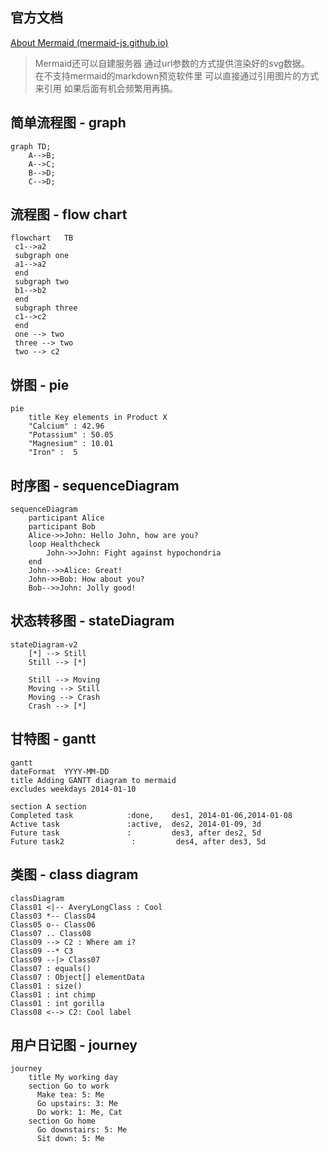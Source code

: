 ## 官方文档

[About Mermaid (mermaid-js.github.io)](https://mermaid-js.github.io/mermaid/#/README)
>Mermaid还可以自建服务器 通过url参数的方式提供渲染好的svg数据。  
在不支持mermaid的markdown预览软件里 可以直接通过引用图片的方式来引用
如果后面有机会频繁用再搞。

## 简单流程图 - graph

```mermaid
graph TD;  
    A-->B;  
    A-->C;  
    B-->D;  
    C-->D;
```
## 流程图 - flow chart
```mermaid
flowchart   TB
 c1-->a2
 subgraph one
 a1-->a2
 end
 subgraph two
 b1-->b2
 end
 subgraph three
 c1-->c2
 end
 one --> two
 three --> two
 two --> c2
```
## 饼图 - pie

```mermaid
pie
    title Key elements in Product X
    "Calcium" : 42.96
    "Potassium" : 50.05
    "Magnesium" : 10.01
    "Iron" :  5
```

## 时序图 - sequenceDiagram

```mermaid
sequenceDiagram  
    participant Alice  
    participant Bob  
    Alice->>John: Hello John, how are you?  
    loop Healthcheck  
        John->>John: Fight against hypochondria  
    end  
    John-->>Alice: Great!  
    John->>Bob: How about you?  
    Bob-->>John: Jolly good!
```

## 状态转移图 - stateDiagram
```
stateDiagram-v2
    [*] --> Still
    Still --> [*]

    Still --> Moving
    Moving --> Still
    Moving --> Crash
    Crash --> [*]
```


## 甘特图 - gantt

```mermaid
gantt  
dateFormat  YYYY-MM-DD  
title Adding GANTT diagram to mermaid  
excludes weekdays 2014-01-10  
  
section A section  
Completed task            :done,    des1, 2014-01-06,2014-01-08  
Active task               :active,  des2, 2014-01-09, 3d  
Future task               :         des3, after des2, 5d  
Future task2               :         des4, after des3, 5d
```

## 类图 - class diagram

```mermaid
classDiagram  
Class01 <|-- AveryLongClass : Cool  
Class03 *-- Class04  
Class05 o-- Class06  
Class07 .. Class08  
Class09 --> C2 : Where am i?  
Class09 --* C3  
Class09 --|> Class07  
Class07 : equals()  
Class07 : Object[] elementData  
Class01 : size()  
Class01 : int chimp  
Class01 : int gorilla  
Class08 <--> C2: Cool label 
```

## 用户日记图 - journey

```mermaid
journey
    title My working day
    section Go to work
      Make tea: 5: Me
      Go upstairs: 3: Me
      Do work: 1: Me, Cat
    section Go home
      Go downstairs: 5: Me
      Sit down: 5: Me
```
